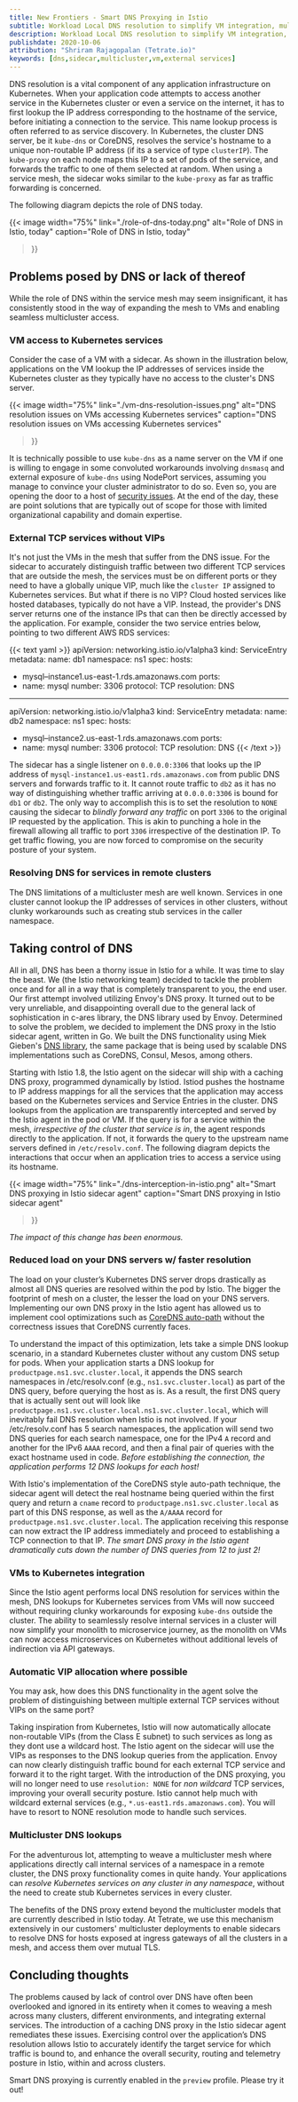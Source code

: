 ```yaml
---
title: New Frontiers - Smart DNS Proxying in Istio
subtitle: Workload Local DNS resolution to simplify VM integration, multicluster, and more
description: Workload Local DNS resolution to simplify VM integration, multicluster, and more.
publishdate: 2020-10-06
attribution: "Shriram Rajagopalan (Tetrate.io)"
keywords: [dns,sidecar,multicluster,vm,external services]
---
```


DNS resolution is a vital component of any application infrastructure
on Kubernetes. When your application code attempts to access another
service in the Kubernetes cluster or even a service on the internet,
it has to first lookup the IP address corresponding to the hostname of
the service, before initiating a connection to the service. This name
lookup process is often referred to as service discovery. In
Kubernetes, the cluster DNS server, be it `kube-dns` or CoreDNS,
resolves the service's hostname to a unique non-routable IP address
(if its a service of type `clusterIP`). The `kube-proxy` on each node
maps this IP to a set of pods of the service, and forwards the traffic
to one of them selected at random. When using a service mesh, the
sidecar woks similar to the `kube-proxy` as far as traffic forwarding
is concerned.

The following diagram depicts the role of DNS today.

{{< image width="75%"
    link="./role-of-dns-today.png"
    alt="Role of DNS in Istio, today"
    caption="Role of DNS in Istio, today"
>}}

## Problems posed by DNS or lack of thereof

While the role of DNS within the service mesh may seem insignificant,
it has consistently stood in the way of expanding the mesh to VMs and
enabling seamless multicluster access.

### VM access to Kubernetes services

Consider the case of a VM with a sidecar. As shown in the illustration
below, applications on the VM lookup the IP addresses of services
inside the Kubernetes cluster as they typically have no access to the
cluster's DNS server.

{{< image width="75%"
    link="./vm-dns-resolution-issues.png"
    alt="DNS resolution issues on VMs accessing Kubernetes services"
    caption="DNS resolution issues on VMs accessing Kubernetes services"
>}}

It is technically possible to use `kube-dns` as a name server on the VM if one is
willing to engage in some convoluted workarounds involving `dnsmasq` and
external exposure of `kube-dns` using NodePort services, assuming you
manage to convince your cluster administrator to do so. Even so, you are
opening the door to a host of [security
issues](https://blog.aquasec.com/dns-spoofing-kubernetes-clusters). At
the end of the day, these are point solutions that are typically out
of scope for those with limited organizational capability and domain
expertise.

### External TCP services without VIPs

It's not just the VMs in the mesh that suffer from the DNS issue. For
the sidecar to accurately distinguish traffic between two different
TCP services that are outside the mesh, the services must be on
different ports or they need to have a globally unique VIP, much like
the `cluster IP` assigned to Kubernetes services. But what if there is
no VIP? Cloud hosted services like hosted databases, typically do not
have a VIP. Instead, the provider's DNS server returns one of the
instance IPs that can then be directly accessed by the
application. For example, consider the two service entries below,
pointing to two different AWS RDS services:

{{< text yaml >}}
apiVersion: networking.istio.io/v1alpha3
kind: ServiceEntry
metadata:
  name: db1
  namespace: ns1
spec:
  hosts:
  - mysql–instance1.us-east-1.rds.amazonaws.com
  ports:
  - name: mysql
    number: 3306
    protocol: TCP
  resolution: DNS
---
apiVersion: networking.istio.io/v1alpha3
kind: ServiceEntry
metadata:
  name: db2
  namespace: ns1
spec:
  hosts:
  - mysql–instance2.us-east-1.rds.amazonaws.com
  ports:
  - name: mysql
    number: 3306
    protocol: TCP
  resolution: DNS
{{< /text >}}

The sidecar has a single listener on `0.0.0.0:3306` that looks up the
IP address of `mysql-instance1.us-east1.rds.amazonaws.com` from public
DNS servers and forwards traffic to it. It cannot route traffic to
`db2` as it has no way of distinguishing whether traffic arriving at
`0.0.0.0:3306` is bound for `db1` or `db2`. The only way to accomplish
this is to set the resolution to `NONE` causing the sidecar to
_blindly forward any traffic_ on port `3306` to the original IP
requested by the application. This is akin to punching a hole in the
firewall allowing all traffic to port `3306` irrespective of the
destination IP. To get traffic flowing, you are now forced to
compromise on the security posture of your system.

### Resolving DNS for services in remote clusters

The DNS limitations of a multicluster mesh are well known. Services in
one cluster cannot lookup the IP addresses of services in other
clusters, without clunky workarounds such as creating stub services in
the caller namespace.

## Taking control of DNS

All in all, DNS has been a thorny issue in Istio for a while. It was
time to slay the beast. We (the Istio networking team) decided to
tackle the problem once and for all in a way that is completely
transparent to you, the end user. Our first attempt involved utilizing
Envoy's DNS proxy. It turned out to be very unreliable, and
disappointing overall due to the general lack of sophistication in
c-ares library, the DNS library used by Envoy. Determined to solve the
problem, we decided to implement the DNS proxy in the Istio sidecar
agent, written in Go. We built the DNS functionality using Miek
Gieben's [DNS library](https://github.com/miekg/dns), the same package
that is being used by scalable DNS implementations such as CoreDNS,
Consul, Mesos, among others.

Starting with Istio 1.8, the Istio agent on the sidecar will ship with
a caching DNS proxy, programmed dynamically by Istiod. Istiod pushes
the hostname to IP address mappings for all the services that the
application may access based on the Kubernetes services and Service
Entries in the cluster. DNS lookups from the application are
transparently intercepted and served by the Istio agent in the pod or
VM. If the query is for a service within the mesh, _irrespective of
the cluster that service is in_, the agent responds directly to the
application. If not, it forwards the query to the upstream name
servers defined in `/etc/resolv.conf`. The following diagram depicts
the interactions that occur when an application tries to access a
service using its hostname.

{{< image width="75%"
    link="./dns-interception-in-istio.png"
    alt="Smart DNS proxying in Istio sidecar agent"
    caption="Smart DNS proxying in Istio sidecar agent"
>}}

_The impact of this change has been enormous._

### Reduced load on your DNS servers w/ faster resolution

The load on your cluster’s Kubernetes DNS server drops drastically as
almost all DNS queries are resolved within the pod by Istio. The
bigger the footprint of mesh on a cluster, the lesser the load on your
DNS servers. Implementing our own DNS proxy in the Istio agent has
allowed us to implement cool optimizations such as [CoreDNS
auto-path](https://coredns.io/plugins/autopath/) without the
correctness issues that CoreDNS currently faces.

To understand the impact of this optimization, lets take a simple DNS
lookup scenario, in a standard Kubernetes cluster without any custom
DNS setup for pods. When your application starts a DNS lookup for
`productpage.ns1.svc.cluster.local`, it appends the DNS search
namespaces in /etc/resolv.conf (e.g., `ns1.svc.cluster.local`) as part
of the DNS query, before querying the host as is. As a result, the
first DNS query that is actually sent out will look like
`productpage.ns1.svc.cluster.local.ns1.svc.cluster.local`, which will
inevitably fail DNS resolution when Istio is not involved. If your
/etc/resolv.conf has 5 search namespaces, the application will send
two DNS queries for each search namespace, one for the IPv4 `A` record
and another for the IPv6 `AAAA` record, and then a final pair of
queries with the exact hostname used in code. _Before establishing the
connection, the application performs 12 DNS lookups for each host!_

With Istio's implementation of the CoreDNS style auto-path technique,
the sidecar agent will detect the real hostname being queried within
the first query and return a `cname` record to
`productpage.ns1.svc.cluster.local` as part of this DNS response, as
well as the `A/AAAA` record for
`productpage.ns1.svc.cluster.local`. The application receiving this
response can now extract the IP address immediately and proceed to
establishing a TCP connection to that IP. _The smart DNS proxy in the
Istio agent dramatically cuts down the number of DNS queries from 12
to just 2!_

### VMs to Kubernetes integration

Since the Istio agent performs local DNS resolution for services
within the mesh, DNS lookups for Kubernetes services from VMs will now
succeed without requiring clunky workarounds for exposing `kube-dns`
outside the cluster. The ability to seamlessly resolve internal
services in a cluster will now simplify your monolith to microservice
journey, as the monolith on VMs can now access microservices on
Kubernetes without additional levels of indirection via API gateways.

### Automatic VIP allocation where possible

You may ask, how does this DNS functionality in the agent solve the
problem of distinguishing between multiple external TCP services
without VIPs on the same port?

Taking inspiration from Kubernetes, Istio will now automatically
allocate non-routable VIPs (from the Class E subnet) to such services
as long as they dont use a wildcard host. The Istio agent on the
sidecar will use the VIPs as responses to the DNS lookup queries from
the application. Envoy can now clearly distinguish traffic bound for
each external TCP service and forward it to the right target. With the
introduction of the DNS proxying, you will no longer need to use
`resolution: NONE` for _non wildcard_ TCP services, improving your
overall security posture. Istio cannot help much with wildcard
external services (e.g., `*.us-east1.rds.amazonaws.com`). You will
have to resort to NONE resolution mode to handle such services.

### Multicluster DNS lookups

For the adventurous lot, attempting to weave a multicluster mesh where
applications directly call internal services of a namespace in a
remote cluster, the DNS proxy functionality comes in quite handy. Your
applications can _resolve Kubernetes services on any cluster in any
namespace_, without the need to create stub Kubernetes services in
every cluster.

The benefits of the DNS proxy extend beyond the multicluster models
that are currently described in Istio today.  At Tetrate, we use this
mechanism extensively in our customers' multicluster deployments to
enable sidecars to resolve DNS for hosts exposed at ingress gateways
of all the clusters in a mesh, and access them over mutual TLS.

## Concluding thoughts

The problems caused by lack of control over DNS have often been
overlooked and ignored in its entirety when it comes to weaving a mesh
across many clusters, different environments, and integrating external
services. The introduction of a caching DNS proxy in the Istio sidecar
agent remediates these issues. Exercising control over the
application’s DNS resolution allows Istio to accurately identify the
target service for which traffic is bound to, and enhance the overall
security, routing and telemetry posture in Istio, within and across
clusters.

Smart DNS proxying is currently enabled in the `preview`
profile. Please try it out!
